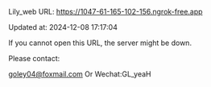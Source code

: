 Lily_web URL: https://1047-61-165-102-156.ngrok-free.app

Updated at: 2024-12-08 17:17:04

If you cannot open this URL, the server might be down.

Please contact: 

goley04@foxmail.com Or Wechat:GL_yeaH